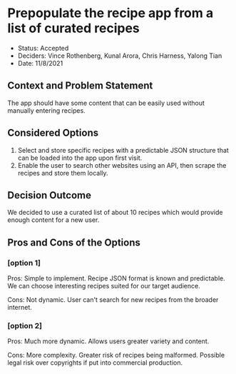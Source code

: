 # Prepopulate the recipe app from a list of curated recipes

* Status: Accepted
* Deciders: Vince Rothenberg, Kunal Arora, Chris Harness, Yalong Tian
* Date: 11/8/2021

## Context and Problem Statement
The app should have some content that can be easily used without manually entering recipes.  

## Considered Options

1. Select and store specific recipes with a predictable JSON structure that can be loaded into the app upon first visit.
2. Enable the user to search other websites using an API, then scrape the recipes and store them locally.

## Decision Outcome
We decided to use a curated list of about 10 recipes which would provide enough content for a new user.

## Pros and Cons of the Options

### [option 1]
Pros: Simple to implement.  Recipe JSON format is known and predictable.  We can choose interesting recipes suited for our target audience.

Cons: Not dynamic.  User can't search for new recipes from the broader internet.  

### [option 2]
Pros: Much more dynamic.  Allows users greater variety and content.  

Cons: More complexity.  Greater risk of recipes being malformed.  Possible legal risk over copyrights if put into commercial production.  
